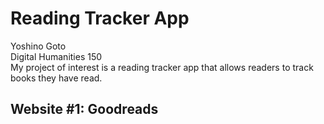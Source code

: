 # Reading Tracker App
<p>Yoshino Goto
<br>Digital Humanities 150
<br>My project of interest is a reading tracker app that allows readers to track books they have read.


## Website #1: Goodreads

